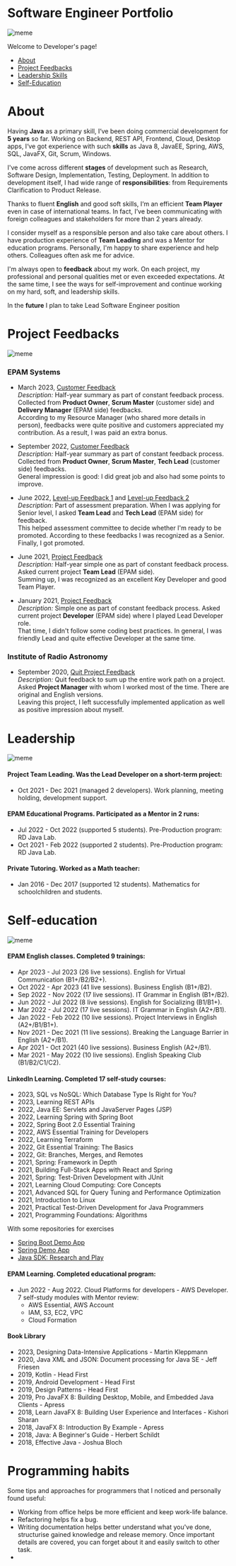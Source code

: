 # Software Engineer Portfolio

![meme](resources/pictures/memes/Meme-Protfolio.PNG)

Welcome to Developer's page!
- [About](#about)
- [Project Feedbacks](#project-feedbacks)
- [Leadership Skills](#leadership)
- [Self-Education](#self-education)

# About

Having **Java** as a primary skill, I‘ve been doing commercial development for **5 years** so far.
Working on Backend, REST API, Frontend, Cloud, Desktop apps,
I‘ve got experience with such **skills** as Java 8, JavaEE, Spring, AWS, SQL, JavaFX, Git, Scrum, Windows.

I've come across different **stages** of development such as Research, Software Design, Implementation, Testing, Deployment. 
In addition to development itself, I had wide range of **responsibilities**: 
from Requirements Clarification to Product Release.

Thanks to fluent **English** and good soft skills, I‘m an efficient **Team Player** even in case of international teams. 
In fact, I’ve been communicating with foreign colleagues and stakeholders for more than 2 years already.

I consider myself as a responsible person and also take care about others.
I have production experience of **Team Leading** and was a Mentor for education programs.
Personally, I'm happy to share experience and help others. Colleagues often ask me for advice.

I'm always open to **feedback** about my work. 
On each project, my professional and personal qualities met or even exceeded expectations.
At the same time, I see the ways for self-improvement and continue working on my hard, soft, and leadership skills. 

In the **future** I plan to take Lead Software Engineer position

# Project Feedbacks

![meme](resources/pictures/memes/Meme-Feedback.jpg)

### EPAM Systems
  - March 2023, [Customer Feedback](resources/pictures/feedbacks/2023-March-EPAM-Summary-Feedback-from-Customers.PNG)
    <br>*Description:* Half-year summary as part of constant feedback process. 
    Collected from **Product Owner**, **Scrum Master** (customer side) and **Delivery Manager** (EPAM side) feedbacks.
    <br>According to my Resource Manager (who shared more details in person), 
    feedbacks were quite positive and customers appreciated my contribution. 
    As a result, I was paid an extra bonus.
  
  - September 2022, [Customer Feedback](resources/pictures/feedbacks/2022-September-EPAM-Summary-Feedback-from-Customers.PNG)
    <br>*Description:* Half-year summary as part of constant feedback process.
    Collected from **Product Owner**, **Scrum Master**, **Tech Lead** (customer side) feedbacks.
    <br>General impression is good: I did great job and also had some points to improve.
  
  - June 2022, [Level-up Feedback 1](resources/pictures/feedbacks/2022-EPAM-LevelUp-Feedback-from-TeamLead.PNG) 
    and [Level-up Feedback 2](resources/pictures/feedbacks/2022-EPAM-LevelUp-Feedback-from-TechLead.PNG)
    <br>*Description*: Part of assessment preparation. When I was applying for Senior level, 
    I asked **Team Lead** and **Tech Lead** (EPAM side) for feedback.
    <br>This helped assessment committee to decide whether I'm ready to be promoted.
    According to these feedbacks I was recognized as a Senior. 
    Finally, I got promoted.

  - June 2021, [Project Feedback](resources/pictures/feedbacks/2021-June-Simple-Project-Feedback-from-TeamLead.PNG)
    <br>*Description:* Half-year simple one as part of constant feedback process.
    Asked current project **Team Lead** (EPAM side).
    <br>Summing up, I was recognized as an excellent Key Developer and good Team Player.
  
  - January 2021, [Project Feedback](resources/pictures/feedbacks/2021-January-Simple-Project-Feedback-from-Dev.PNG)
    <br>*Description:* Simple one as part of constant feedback process.
    Asked current project **Developer** (EPAM side) where I played Lead Developer role.
    <br>That time, I didn't follow some coding best practices.
    In general, I was friendly Lead and quite effective Developer at the same time.

### Institute of Radio Astronomy

  - September 2020, [Quit Project Feedback](resources/pictures/feedbacks/2020-September-RINANU-Quit-Project-Feedback-from-ProjectManager.PNG)
    <br>*Description:* Quit feedback to sum up the entire work path on a project. 
    Asked **Project Manager** with whom I worked most of the time.
    There are original and English versions.
    <br>Leaving this project, I left successfully implemented application as well as positive impression about myself.

# Leadership

![meme](resources/pictures/memes/Meme-Leader.jpg)

#### Project Team Leading. Was the Lead Developer on a short-term project:

- Oct 2021 - Dec 2021 (managed 2 developers). Work planning, meeting holding, development support.

#### EPAM Educational Programs. Participated as a Mentor in 2 runs:
- Jul 2022 - Oct 2022 (supported 5 students). Pre-Production program: RD Java Lab.
- Oct 2021 - Feb 2022 (supported 2 students). Pre-Production program: RD Java Lab. 

#### Private Tutoring. Worked as a Math teacher:
- Jan 2016 - Dec 2017 (supported 12 students). Mathematics for schoolchildren and students.

# Self-education

![meme](resources/pictures/memes/Meme-Learning.jpg)

#### EPAM English classes. Completed 9 trainings:
  - Apr 2023 - Jul 2023 (26 live sessions). English for Virtual Communication (B1+/B2/B2+).
  - Oct 2022 - Apr 2023 (41 live sessions). Business English (B1+/B2).
  - Sep 2022 - Nov 2022 (17 live sessions). IT Grammar in English (B1+/B2).
  - Jun 2022 - Jul 2022 (8 live sessions). English for Socializing (B1/B1+).
  - Mar 2022 - Jul 2022 (17 live sessions). IT Grammar in English (A2+/B1).
  - Jan 2022 - Feb 2022 (10 live sessions). Project Interviews in English (A2+/B1/B1+).
  - Nov 2021 - Dec 2021 (11 live sessions). Breaking the Language Barrier in English (A2+/B1).
  - Apr 2021 - Oct 2021 (40 live sessions). Business English (A2+/B1).
  - Mar 2021 - May 2022 (10 live sessions). English Speaking Club (B1/B2/C1/C2).

#### LinkedIn Learning. Completed 17 self-study courses:

  - 2023, SQL vs NoSQL: Which Database Type Is Right for You?
  - 2023, Learning REST APIs
  - 2022, Java EE: Servlets and JavaServer Pages (JSP)
  - 2022, Learning Spring with Spring Boot
  - 2022, Spring Boot 2.0 Essential Training
  - 2022, AWS Essential Training for Developers 
  - 2022, Learning Terraform 
  - 2022, Git Essential Training: The Basics
  - 2022, Git: Branches, Merges, and Remotes
  - 2021, Spring: Framework in Depth
  - 2021, Building Full-Stack Apps with React and Spring
  - 2021, Spring: Test-Driven Development with JUnit
  - 2021, Learning Cloud Computing: Core Concepts
  - 2021, Advanced SQL for Query Tuning and Performance Optimization
  - 2021, Introduction to Linux
  - 2021, Practical Test-Driven Development for Java Programmers
  - 2021, Programming Foundations: Algorithms
  
  With some repositories for exercises
  - [Spring Boot Demo App](https://github.com/Yevhen-Tkachenko-1/Spring-Boot-Demo-Application)
  - [Spring Demo App](https://github.com/Yevhen-Tkachenko-1/Spring-Demo-Application)
  - [Java SDK: Research and Play](https://github.com/Yevhen-Tkachenko-1/Java-SDK-Research-and-Play)

#### EPAM Learning. Completed educational program:
- Jun 2022 - Aug 2022. Cloud Platforms for developers - AWS Developer.
  <br>7 self-study modules with Mentor review:
    - AWS Essential, AWS Account
    - IAM, S3, EC2, VPC
    - Cloud Formation

#### Book Library
- 2023, Designing Data-Intensive Applications - Martin Kleppmann
- 2020, Java XML and JSON: Document processing for Java SE - Jeff Friesen
- 2019, Kotlin - Head First
- 2019, Android Development - Head First
- 2019, Design Patterns - Head First
- 2019, Pro JavaFX 8: Building Desktop, Mobile, and Embedded Java Clients - Apress
- 2018, Learn JavaFX 8: Building User Experience and Interfaces - Kishori Sharan
- 2018, JavaFX 8: Introduction By Example - Apress
- 2018, Java: A Beginner's Guide - Herbert Schildt
- 2018, Effective Java - Joshua Bloch

# Programming habits
Some tips and approaches for programmers that I noticed and personally found useful:
- Working from office helps be more efficient and keep work-life balance.
- Refactoring helps fix a bug.
- Writing documentation helps better understand what you've done, 
  structurise gained knowledge and release memory. 
  Once important details are covered, you can forget about it and easily switch to other task.
- 